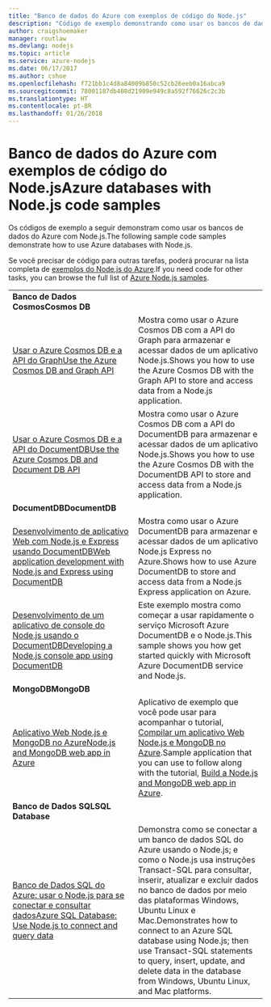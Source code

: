 ```yaml
---
title: "Banco de dados do Azure com exemplos de código do Node.js"
description: "Código de exemplo demonstrando como usar os bancos de dados do Azure com Node.js."
author: craigshoemaker
manager: routlaw
ms.devlang: nodejs
ms.topic: article
ms.service: azure-nodejs
ms.date: 06/17/2017
ms.author: cshoe
ms.openlocfilehash: f721bb1c4d8a84009b850c52cb26eeb0a16abca9
ms.sourcegitcommit: 78001187db408d21909e949c8a592f76626c2c3b
ms.translationtype: HT
ms.contentlocale: pt-BR
ms.lasthandoff: 01/26/2018
---
```

# <a name="azure-databases-with-nodejs-code-samples"></a><span data-ttu-id="4b28b-103">Banco de dados do Azure com exemplos de código do Node.js</span><span class="sxs-lookup"><span data-stu-id="4b28b-103">Azure databases with Node.js code samples</span></span>

<span data-ttu-id="4b28b-104">Os códigos de exemplo a seguir demonstram como usar os bancos de dados do Azure com Node.js.</span><span class="sxs-lookup"><span data-stu-id="4b28b-104">The following sample code samples demonstrate how to use Azure databases with Node.js.</span></span>

<span data-ttu-id="4b28b-105">Se você precisar de código para outras tarefas, poderá procurar na lista completa de [exemplos do Node.js do Azure](https://azure.microsoft.com/resources/samples/?term=nodejs).</span><span class="sxs-lookup"><span data-stu-id="4b28b-105">If you need code for other tasks, you can browse the full list of [Azure Node.js samples](https://azure.microsoft.com/resources/samples/?term=nodejs).</span></span>

| | |
|---|---|
| <span data-ttu-id="4b28b-106">**Banco de Dados Cosmos**</span><span class="sxs-lookup"><span data-stu-id="4b28b-106">**Cosmos DB**</span></span> ||
| [<span data-ttu-id="4b28b-107">Usar o Azure Cosmos DB e a API do Graph</span><span class="sxs-lookup"><span data-stu-id="4b28b-107">Use the Azure Cosmos DB and Graph API</span></span>](https://azure.microsoft.com/resources/samples/azure-cosmos-db-graph-nodejs-getting-started/) | <span data-ttu-id="4b28b-108">Mostra como usar o Azure Cosmos DB com a API do Graph para armazenar e acessar dados de um aplicativo Node.js.</span><span class="sxs-lookup"><span data-stu-id="4b28b-108">Shows you how to use the Azure Cosmos DB with the Graph API to store and access data from a Node.js application.</span></span> |
| [<span data-ttu-id="4b28b-109">Usar o Azure Cosmos DB e a API do DocumentDB</span><span class="sxs-lookup"><span data-stu-id="4b28b-109">Use the Azure Cosmos DB and Document DB API</span></span>](https://azure.microsoft.com/resources/samples/azure-cosmos-db-documentdb-nodejs-getting-started/) | <span data-ttu-id="4b28b-110">Mostra como usar o Azure Cosmos DB com a API do DocumentDB para armazenar e acessar dados de um aplicativo Node.js.</span><span class="sxs-lookup"><span data-stu-id="4b28b-110">Shows you how to use the Azure Cosmos DB with the DocumentDB API to store and access data from a Node.js application.</span></span> |
| <span data-ttu-id="4b28b-111">**DocumentDB**</span><span class="sxs-lookup"><span data-stu-id="4b28b-111">**DocumentDB**</span></span> ||
| [<span data-ttu-id="4b28b-112">Desenvolvimento de aplicativo Web com Node.js e Express usando DocumentDB</span><span class="sxs-lookup"><span data-stu-id="4b28b-112">Web application development with Node.js and Express using DocumentDB</span></span>](https://azure.microsoft.com/resources/samples/documentdb-node-todo-app/) | <span data-ttu-id="4b28b-113">Mostra como usar o Azure DocumentDB para armazenar e acessar dados de um aplicativo Node.js Express no Azure.</span><span class="sxs-lookup"><span data-stu-id="4b28b-113">Shows how to use Azure DocumentDB to store and access data from a Node.js Express application on Azure.</span></span> |
| [<span data-ttu-id="4b28b-114">Desenvolvimento de um aplicativo de console do Node.js usando o DocumentDB</span><span class="sxs-lookup"><span data-stu-id="4b28b-114">Developing a Node.js console app using DocumentDB</span></span>](https://azure.microsoft.com/resources/samples/documentdb-node-getting-started/) | <span data-ttu-id="4b28b-115">Este exemplo mostra como começar a usar rapidamente o serviço Microsoft Azure DocumentDB e o Node.js.</span><span class="sxs-lookup"><span data-stu-id="4b28b-115">This sample shows you how get started quickly with Microsoft Azure DocumentDB service and Node.js.</span></span> |
| <span data-ttu-id="4b28b-116">**MongoDB**</span><span class="sxs-lookup"><span data-stu-id="4b28b-116">**MongoDB**</span></span> ||
| [<span data-ttu-id="4b28b-117">Aplicativo Web Node.js e MongoDB no Azure</span><span class="sxs-lookup"><span data-stu-id="4b28b-117">Node.js and MongoDB web app in Azure</span></span>](https://azure.microsoft.com/resources/samples/meanjs/) | <span data-ttu-id="4b28b-118">Aplicativo de exemplo que você pode usar para acompanhar o tutorial, [Compilar um aplicativo Web Node.js e MongoDB no Azure](http://docs.microsoft.com/azure/app-service-web/app-service-web-tutorial-nodejs-mongodb-app?toc=/azure/node/toc.json&bc=/azure/node/toc.json).</span><span class="sxs-lookup"><span data-stu-id="4b28b-118">Sample application that you can use to follow along with the tutorial, [Build a Node.js and MongoDB web app in Azure](http://docs.microsoft.com/azure/app-service-web/app-service-web-tutorial-nodejs-mongodb-app?toc=/azure/node/toc.json&bc=/azure/node/toc.json).</span></span> |
| <span data-ttu-id="4b28b-119">**Banco de Dados SQL**</span><span class="sxs-lookup"><span data-stu-id="4b28b-119">**SQL Database**</span></span> ||
| [<span data-ttu-id="4b28b-120">Banco de Dados SQL do Azure: usar o Node.js para se conectar e consultar dados</span><span class="sxs-lookup"><span data-stu-id="4b28b-120">Azure SQL Database: Use Node.js to connect and query data</span></span>](https://docs.microsoft.com/azure/sql-database/sql-database-connect-query-nodejs) | <span data-ttu-id="4b28b-121">Demonstra como se conectar a um banco de dados SQL do Azure usando o Node.js; e como o Node.js usa instruções Transact-SQL para consultar, inserir, atualizar e excluir dados no banco de dados por meio das plataformas Windows, Ubuntu Linux e Mac.</span><span class="sxs-lookup"><span data-stu-id="4b28b-121">Demonstrates how to connect to an Azure SQL database using Node.js; then use Transact-SQL statements to query, insert, update, and delete data in the database from Windows, Ubuntu Linux, and Mac platforms.</span></span> |